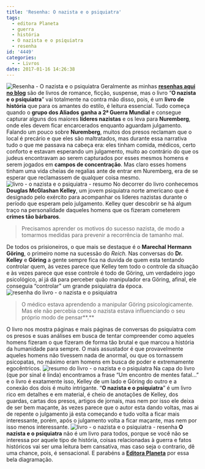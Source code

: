 ```yaml
---
title: 'Resenha: O nazista e o psiquiatra'
tags:
  - editora Planeta
  - guerra
  - história
  - O nazista e o psiquiatra
  - resenha
id: '4449'
categories:
  - - Livros
date: 2017-01-16 14:26:38
---
```


![Resenha - O nazista e o psiquiatra ](http://natalia.blog.br/wp-content/uploads/2017/01/capa-livro-o-nazista-e-o-psiquiatra.jpg) Geralmente as minhas [**resenhas aqui no blog**](http://natalia.blog.br/resenhas-livros/) são de livros de romance, ficção, suspense, mas o livro “**O nazista e o psiquiatra**” vai totalmente na contra mão disso, pois, é um **livro de história** que para os amantes do estilo, é leitura essencial. Tudo começa quando o **grupo dos Aliados** **ganha a 2ª Guerra Mundial** e consegue capturar alguns dos maiores **líderes nazistas** e os leva para **Nuremberg**, onde eles devem ficar encarcerados enquanto aguardam julgamento. Falando um pouco sobre **Nuremberg**, muitos dos presos reclamam que o local é precário e que eles são maltratados, mas durante essa narrativa tudo o que me passava na cabeça era: eles tinham comida, médicos, certo conforto e estavam esperando um julgamento, muito ao contrário do que os judeus encontravam ao serem capturados por esses mesmos homens e serem jogados em **campos de concentração**. Mas claro esses homens tinham uma vida cheias de regalias ante de entrar em Nuremberg, era de se esperar que reclamassem de qualquer coisa mesmo. ![livro - o nazista e o psiquiatra - resumo](http://natalia.blog.br/wp-content/uploads/2017/01/páginas-livro-o-nazista-e-o-psiquiatra.jpg) No decorrer do livro conhecemos **Douglas McGlashan Kelley**, um jovem psiquiatra norte americano que é designado pelo exército para acompanhar os lideres nazistas durante o período que esperam pelo julgamento. Kelley quer descobrir se há algum traço na personalidade daqueles homens que os fizeram cometerem **crimes tão bárbaros**.

> Precisamos aprender os motivos do sucesso nazista, de modo a tomarmos medidas para prevenir a recorrência de tamanho mal.

De todos os prisioneiros, o que mais se destaque é o **Marechal Hermann Göring**, o primeiro nome na sucessão do _Reich._ Nas conversas do **Dr. Kelley** e **Göring** a gente sempre fica na duvida de quem esta tentando controlar quem, às vezes parece que Kelley tem todo o controle da situação e às vezes parece que esse controle é todo de Göring, um verdadeiro jogo psicológico, aí já dá para perceber quão manipulador era Göring, afinal, ele conseguia “controlar” um grande psiquiatra da época. ![resenha do livro - o nazista e o psiquiatra ](http://natalia.blog.br/wp-content/uploads/2017/01/lombada-do-livro-o-nazista-e-o-psiquiatra.jpg)

> O médico estava aprendendo a manipular Göring psicologicamente. Mas ele não percebia como o nazista estava influenciando o seu próprio modo de pensar**.**

O livro nos mostra páginas e mais páginas de conversas do psiquiatra com os presos e suas análises em busca de tentar compreender como aqueles homens fizeram o que fizeram de forma tão brutal e que marcou a história da humanidade para sempre. O mais assustador é que provavelmente aqueles homens não tivessem nada de anormal, ou que os tornassem psicopatas, no máximo eram homens em busca de poder e extremamente egocêntricos. ![resumo do livro - o nazista e o psiquiatra ](http://natalia.blog.br/wp-content/uploads/2017/01/contra-capa-livro-o-nazista-e-o-psiquiatra.jpg) Na capa do livro (que por sinal é linda) encontramos a frase “Um encontro de mentes fatal...” e o livro é exatamente isso, Kelley de um lado e Göring do outro e a conexão dos dois é muito intrigante. “**O nazista e o psiquiatra**” é um livro rico em detalhes e em material, é cheio de anotações de Kelley, dos guardas, cartas dos presos, artigos de jornais, mas nem por isso ele deixa de ser bem maçante, às vezes parece que o autor esta dando voltas, mas ai de repente o julgamento já esta começando e tudo volta a ficar mais interessante, porém, após o julgamento volta a ficar maçante, mas nem por isso menos interessante. ![livro - o nazista e o psiquiatra - resenha](http://natalia.blog.br/wp-content/uploads/2017/01/resenha-o-nazista-e-o-psiquiatra.jpg) **O nazista e o psiquiatra** não é um livro para todos, porque se você não se interessa por aquele tipo de história, coisas relacionadas à guerra e fatos históricos vai ser uma leitura bem cansativa, mas caso seja o contrario, dê uma chance, pois, é sensacional. E parabéns a [**Editora Planeta**](http://www.planetadelivros.com.br/) por essa bela diagramação.